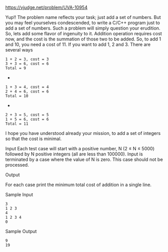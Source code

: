https://vjudge.net/problem/UVA-10954

Yup!! The problem name reflects your task; just add a set of numbers. But you may feel yourselves
condescended, to write a C/C++ program just to add a set of numbers. Such a problem will simply
question your erudition. So, lets add some flavor of ingenuity to it.
Addition operation requires cost now, and the cost is the summation of those two to be added. So,
to add 1 and 10, you need a cost of 11. If you want to add 1, 2 and 3. There are several ways

    1 + 2 = 3, cost = 3       
    3 + 3 = 6, cost = 6       
    Total = 9               

-

    1 + 3 = 4, cost = 4   
    2 + 4 = 6, cost = 6   
    Total = 10 

-

    2 + 3 = 5, cost = 5
    1 + 5 = 6, cost = 6
    Total = 11

I hope you have understood already your mission, to add a set of integers so that the cost is minimal.

Input
Each test case will start with a positive number, N (2 ≤ N ≤ 5000) followed by N positive integers
(all are less than 100000). Input is terminated by a case where the value of N is zero. This case should
not be processed.

Output

For each case print the minimum total cost of addition in a single line.

Sample Input

    3
    1 2 3
    4
    1 2 3 4
    0

Sample Output

    9
    19